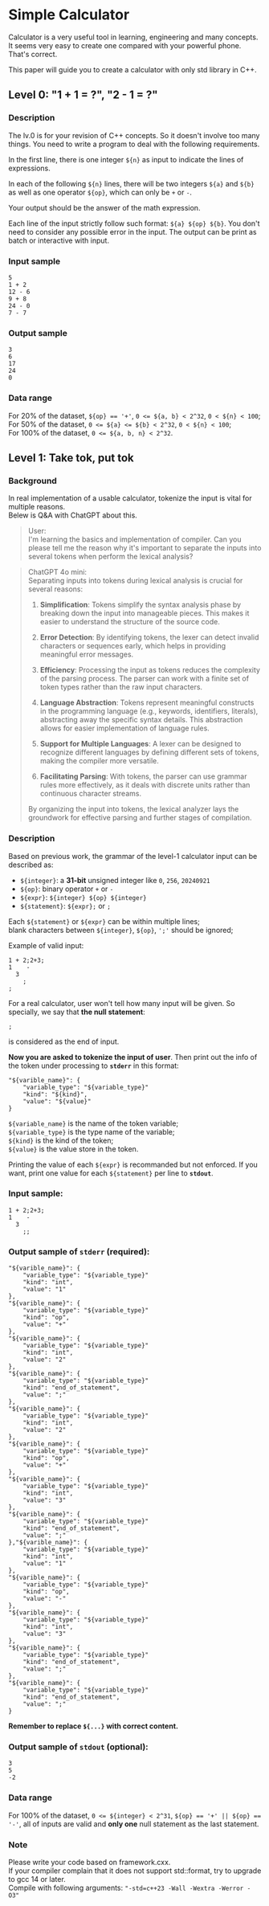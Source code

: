 # Simple Calculator

Calculator is a very useful tool in learning, engineering and many concepts. 
It seems very easy to create one compared with your powerful phone. That's correct.

This paper will guide you to create a calculator with only std library in C++.

## Level 0: "1 + 1 = ?", "2 - 1 = ?"

### Description

The lv.0 is for your revision of C++ concepts. So it doesn't involve too many things. You need to write a program to deal with the following requirements.

In the first line, there is one integer `${n}` as input to indicate the lines of expressions.

In each of the following `${n}` lines, there will be two integers `${a}` and `${b}` as well as one operator `${op}`, which can only be `+` or `-`.

Your output should be the answer of the math expression. 

Each line of the input strictly follow such format: `${a} ${op} ${b}`. You don't need to consider any possible error in the input. The output can be print as batch or interactive with input.

### Input sample

```
5
1 + 2
12 - 6
9 + 8
24 - 0
7 - 7
```

### Output sample

```
3
6
17
24
0
```

### Data range

For 20% of the dataset, `${op} == '+'`, `0 <= ${a, b} < 2^32`, `0 < ${n} < 100`;  
For 50% of the dataset, `0 <= ${a} <= ${b} < 2^32`, `0 < ${n} < 100`;  
For 100% of the dataset, `0 <= ${a, b, n} < 2^32`.

## Level 1: Take tok, put tok

### Background

In real implementation of a usable calculator, tokenize the input is vital for multiple reasons.  
Belew is Q&A with ChatGPT about this.

> User:  
> I'm learning the basics and implementation of compiler. Can you please tell me the reason why it's important to separate the inputs into several tokens when perform the lexical analysis?

> ChatGPT 4o mini:  
> Separating inputs into tokens during lexical analysis is crucial for several reasons:
> 
> 1. **Simplification**: Tokens simplify the syntax analysis phase by breaking down the input into manageable pieces. This makes it easier to understand the structure of the source code.
> 
> 2. **Error Detection**: By identifying tokens, the lexer can detect invalid characters or sequences early, which helps in providing meaningful error messages.
> 
> 3. **Efficiency**: Processing the input as tokens reduces the complexity of the parsing process. The parser can work with a finite set of token types rather than the raw input characters.
> 
> 4. **Language Abstraction**: Tokens represent meaningful constructs in the programming language (e.g., keywords, identifiers, literals), abstracting away the specific syntax details. This abstraction allows for easier implementation of language rules.
> 
> 5. **Support for Multiple Languages**: A lexer can be designed to recognize different languages by defining different sets of tokens, making the compiler more versatile.
> 
> 6. **Facilitating Parsing**: With tokens, the parser can use grammar rules more effectively, as it deals with discrete units rather than continuous character streams.
> 
> By organizing the input into tokens, the lexical analyzer lays the groundwork for effective parsing and further stages of compilation.

### Description

Based on previous work, the grammar of the level-1 calculator input can be described as:

- `${integer}`: a **31-bit** unsigned integer like `0`, `256`, `20240921`  
- `${op}`: binary operator `+` or `-`  
- `${expr}`: `${integer} ${op} ${integer}`  
- `${statement}`: `${expr};` or `;`

Each `${statement}` or `${expr}` can be within multiple lines;  
blank characters between `${integer}`, `${op}`, `';'` should be ignored;

Example of valid input:  
```
1 + 2;2+3;
1    -
  3
    ;
;
```

For a real calculator, user won't tell how many input will be given. So specially, we say that **the null statement**:
```
;
```
is considered as the end of input.

**Now you are asked to tokenize the input of user**. Then print out the info of the token under processing to **`stderr`** in this format:
```
"${varible_name}": {
    "variable_type": "${variable_type}"
    "kind": "${kind}", 
    "value": "${value}"
}
```
`${variable_name}` is the name of the token variable;  
`${variable_type}` is the type name of the variable;  
`${kind}` is the kind of the token;  
`${value}` is the value store in the token.

Printing the value of each `${expr}` is recommanded but not enforced. If you want, print one value for each `${statement}` per line to **`stdout`**.

### Input sample:
```
1 + 2;2+3;
1    -
  3
    ;;
```

### Output sample of `stderr` (required):
```
"${varible_name}": {
    "variable_type": "${variable_type}"
    "kind": "int", 
    "value": "1"
},
"${varible_name}": {
    "variable_type": "${variable_type}"
    "kind": "op", 
    "value": "+"
},
"${varible_name}": {
    "variable_type": "${variable_type}"
    "kind": "int", 
    "value": "2"
},
"${varible_name}": {
    "variable_type": "${variable_type}"
    "kind": "end_of_statement", 
    "value": ";"
},
"${varible_name}": {
    "variable_type": "${variable_type}"
    "kind": "int", 
    "value": "2"
},
"${varible_name}": {
    "variable_type": "${variable_type}"
    "kind": "op", 
    "value": "+"
},
"${varible_name}": {
    "variable_type": "${variable_type}"
    "kind": "int", 
    "value": "3"
},
"${varible_name}": {
    "variable_type": "${variable_type}"
    "kind": "end_of_statement", 
    "value": ";"
},"${varible_name}": {
    "variable_type": "${variable_type}"
    "kind": "int", 
    "value": "1"
},
"${varible_name}": {
    "variable_type": "${variable_type}"
    "kind": "op", 
    "value": "-"
},
"${varible_name}": {
    "variable_type": "${variable_type}"
    "kind": "int", 
    "value": "3"
},
"${varible_name}": {
    "variable_type": "${variable_type}"
    "kind": "end_of_statement", 
    "value": ";"
},
"${varible_name}": {
    "variable_type": "${variable_type}"
    "kind": "end_of_statement", 
    "value": ";"
}
```
**Remember to replace `${...}` with correct content.**

### Output sample of `stdout` (optional):
```
3
5
-2
```

### Data range

For 100% of the dataset, `0 <= ${integer} < 2^31`, `${op} == '+' || ${op} == '-'`, all of inputs are valid and **only one** null statement as the last statement.

### Note

Please write your code based on framework.cxx.  
If your compiler complain that it does not support std::format, try to upgrade to gcc 14 or later.  
Compile with following arguments: `"-std=c++23 -Wall -Wextra -Werror -O3"`